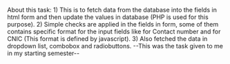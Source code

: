 About this task:
	1) This is to fetch data from the database into the fields in html form and then update the values in database (PHP is used for this purpose).
	2) Simple checks are applied in the fields in form, some of them contains specific format for the input fields like for Contact number and for CNIC (This format is defined by javascript).
	3) Also fetched the data in dropdown list, combobox and radiobuttons.
	 --This was the task given to me in my starting semester--
